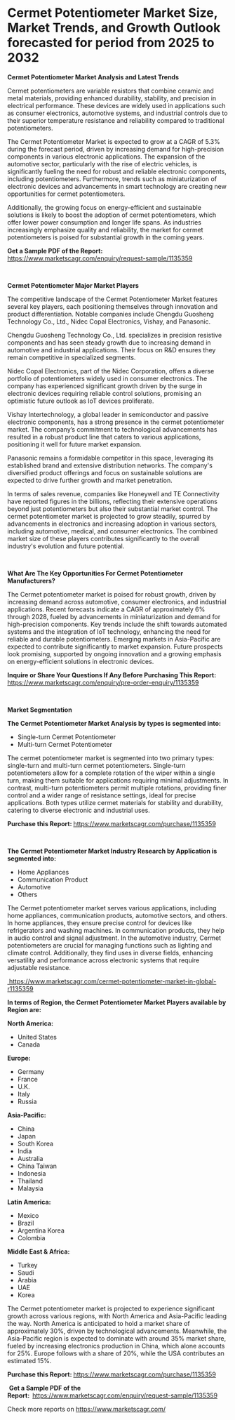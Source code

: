 <p><h1>Cermet Potentiometer Market Size, Market Trends, and Growth Outlook forecasted for period from 2025 to 2032</h1></p><p><strong>Cermet Potentiometer Market Analysis and Latest Trends</strong></p>
<p><p>Cermet potentiometers are variable resistors that combine ceramic and metal materials, providing enhanced durability, stability, and precision in electrical performance. These devices are widely used in applications such as consumer electronics, automotive systems, and industrial controls due to their superior temperature resistance and reliability compared to traditional potentiometers.</p><p>The Cermet Potentiometer Market is expected to grow at a CAGR of 5.3% during the forecast period, driven by increasing demand for high-precision components in various electronic applications. The expansion of the automotive sector, particularly with the rise of electric vehicles, is significantly fueling the need for robust and reliable electronic components, including potentiometers. Furthermore, trends such as miniaturization of electronic devices and advancements in smart technology are creating new opportunities for cermet potentiometers.</p><p>Additionally, the growing focus on energy-efficient and sustainable solutions is likely to boost the adoption of cermet potentiometers, which offer lower power consumption and longer life spans. As industries increasingly emphasize quality and reliability, the market for cermet potentiometers is poised for substantial growth in the coming years.</p></p>
<p><strong>Get a Sample PDF of the Report:&nbsp;</strong> <a href="https://www.marketscagr.com/enquiry/request-sample/1135359?utm_campaign=2882&utm_medium=2&utm_source=Github&utm_content=ia&utm_term=06042025&utm_id=cermet-potentiometer">https://www.marketscagr.com/enquiry/request-sample/1135359</a></p>
<p>&nbsp;</p>
<p><strong>Cermet Potentiometer Major Market Players</strong></p>
<p><p>The competitive landscape of the Cermet Potentiometer Market features several key players, each positioning themselves through innovation and product differentiation. Notable companies include Chengdu Guosheng Technology Co., Ltd., Nidec Copal Electronics, Vishay, and Panasonic. </p><p>Chengdu Guosheng Technology Co., Ltd. specializes in precision resistive components and has seen steady growth due to increasing demand in automotive and industrial applications. Their focus on R&D ensures they remain competitive in specialized segments.</p><p>Nidec Copal Electronics, part of the Nidec Corporation, offers a diverse portfolio of potentiometers widely used in consumer electronics. The company has experienced significant growth driven by the surge in electronic devices requiring reliable control solutions, promising an optimistic future outlook as IoT devices proliferate.</p><p>Vishay Intertechnology, a global leader in semiconductor and passive electronic components, has a strong presence in the cermet potentiometer market. The company’s commitment to technological advancements has resulted in a robust product line that caters to various applications, positioning it well for future market expansion.</p><p>Panasonic remains a formidable competitor in this space, leveraging its established brand and extensive distribution networks. The company's diversified product offerings and focus on sustainable solutions are expected to drive further growth and market penetration.</p><p>In terms of sales revenue, companies like Honeywell and TE Connectivity have reported figures in the billions, reflecting their extensive operations beyond just potentiometers but also their substantial market control. The cermet potentiometer market is projected to grow steadily, spurred by advancements in electronics and increasing adoption in various sectors, including automotive, medical, and consumer electronics. The combined market size of these players contributes significantly to the overall industry's evolution and future potential.</p></p>
<p>&nbsp;</p>
<p><strong>What Are The Key Opportunities For Cermet Potentiometer Manufacturers?</strong></p>
<p><p>The Cermet potentiometer market is poised for robust growth, driven by increasing demand across automotive, consumer electronics, and industrial applications. Recent forecasts indicate a CAGR of approximately 6% through 2028, fueled by advancements in miniaturization and demand for high-precision components. Key trends include the shift towards automated systems and the integration of IoT technology, enhancing the need for reliable and durable potentiometers. Emerging markets in Asia-Pacific are expected to contribute significantly to market expansion. Future prospects look promising, supported by ongoing innovation and a growing emphasis on energy-efficient solutions in electronic devices.</p></p>
<p><strong>Inquire or Share Your Questions If Any Before Purchasing This Report:</strong> <a href="https://www.marketscagr.com/enquiry/pre-order-enquiry/1135359?utm_campaign=2882&utm_medium=2&utm_source=Github&utm_content=ia&utm_term=06042025&utm_id=cermet-potentiometer">https://www.marketscagr.com/enquiry/pre-order-enquiry/1135359</a></p>
<p>&nbsp;</p>
<p><strong>Market Segmentation</strong></p>
<p><strong>The Cermet Potentiometer Market Analysis by types is segmented into:</strong></p>
<p><ul><li>Single-turn Cermet Potentiometer</li><li>Multi-turn Cermet Potentiometer</li></ul></p>
<p><p>The cermet potentiometer market is segmented into two primary types: single-turn and multi-turn cermet potentiometers. Single-turn potentiometers allow for a complete rotation of the wiper within a single turn, making them suitable for applications requiring minimal adjustments. In contrast, multi-turn potentiometers permit multiple rotations, providing finer control and a wider range of resistance settings, ideal for precise applications. Both types utilize cermet materials for stability and durability, catering to diverse electronic and industrial uses.</p></p>
<p><strong>Purchase this Report:&nbsp;</strong><a href="https://www.marketscagr.com/purchase/1135359?utm_campaign=2882&utm_medium=2&utm_source=Github&utm_content=ia&utm_term=06042025&utm_id=cermet-potentiometer">https://www.marketscagr.com/purchase/1135359</a></p>
<p>&nbsp;</p>
<p><strong>The Cermet Potentiometer Market Industry Research by Application is segmented into:</strong></p>
<p><ul><li>Home Appliances</li><li>Communication Product</li><li>Automotive</li><li>Others</li></ul></p>
<p><p>The Cermet potentiometer market serves various applications, including home appliances, communication products, automotive sectors, and others. In home appliances, they ensure precise control for devices like refrigerators and washing machines. In communication products, they help in audio control and signal adjustment. In the automotive industry, Cermet potentiometers are crucial for managing functions such as lighting and climate control. Additionally, they find uses in diverse fields, enhancing versatility and performance across electronic systems that require adjustable resistance.</p></p>
<p><a href="https://www.marketscagr.com/cermet-potentiometer-market-in-global-r1135359?utm_campaign=2882&utm_medium=2&utm_source=Github&utm_content=ia&utm_term=06042025&utm_id=cermet-potentiometer">&nbsp;https://www.marketscagr.com/cermet-potentiometer-market-in-global-r1135359</a></p>
<p><strong>In terms of Region, the Cermet Potentiometer Market Players available by Region are:</strong></p>
<p>
    <p> <strong> North America: </strong>
        <ul>
            <li>United States</li>
            <li>Canada</li>
        </ul>
        </p> 
    <p> <strong> Europe: </strong>
        <ul>
            <li>Germany</li>
            <li>France</li>
            <li>U.K.</li>
            <li>Italy</li>
            <li>Russia</li>
        </ul>
        </p> 
    <p> <strong> Asia-Pacific: </strong>
        <ul>
            <li>China</li>
            <li>Japan</li>
            <li>South Korea</li>
            <li>India</li>
            <li>Australia</li>
            <li>China Taiwan</li>
            <li>Indonesia</li>
            <li>Thailand</li>
            <li>Malaysia</li>
        </ul>
        </p> 
    <p> <strong> Latin America: </strong>
        <ul>
            <li>Mexico</li>
            <li>Brazil</li>
            <li>Argentina Korea</li>
            <li>Colombia</li>
        </ul>
        </p> 
    <p> <strong> Middle East & Africa: </strong>
        <ul>
            <li>Turkey</li>
            <li>Saudi</li>
            <li>Arabia</li>
            <li>UAE</li>
            <li>Korea</li>
        </ul>
    </p>
    </p>
<p><p>The Cermet potentiometer market is projected to experience significant growth across various regions, with North America and Asia-Pacific leading the way. North America is anticipated to hold a market share of approximately 30%, driven by technological advancements. Meanwhile, the Asia-Pacific region is expected to dominate with around 35% market share, fueled by increasing electronics production in China, which alone accounts for 25%. Europe follows with a share of 20%, while the USA contributes an estimated 15%.</p></p>
<p><strong>Purchase this Report: </strong><a href="https://www.marketscagr.com/purchase/1135359?utm_campaign=2882&utm_medium=2&utm_source=Github&utm_content=ia&utm_term=06042025&utm_id=cermet-potentiometer">https://www.marketscagr.com/purchase/1135359</a></p>
<p>&nbsp;<strong>Get a Sample PDF of the Report:&nbsp;&nbsp;</strong><a href="https://www.marketscagr.com/enquiry/request-sample/1135359?utm_campaign=2882&utm_medium=2&utm_source=Github&utm_content=ia&utm_term=06042025&utm_id=cermet-potentiometer">https://www.marketscagr.com/enquiry/request-sample/1135359</a></p>
<p><strong></strong></p>
<p>Check more reports on <a href="https://www.marketscagr.com/?utm_campaign=2882&utm_medium=2&utm_source=Github&utm_content=ia&utm_term=06042025&utm_id=cermet-potentiometer">https://www.marketscagr.com/</a></p>